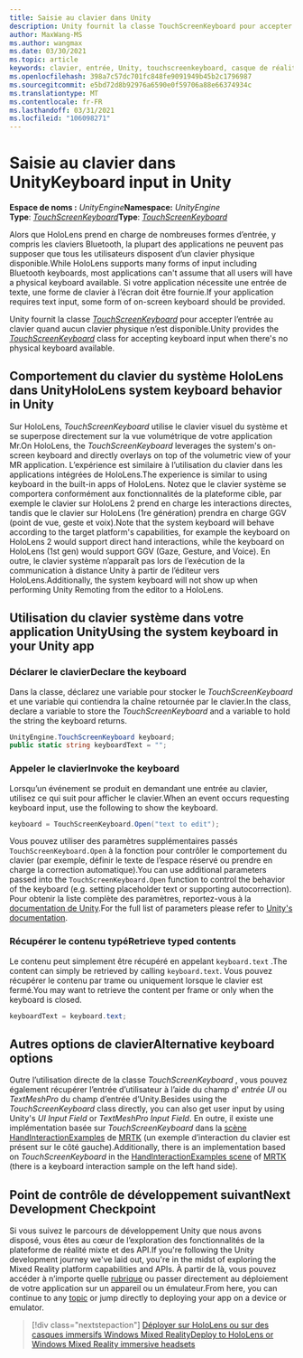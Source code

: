 ```yaml
---
title: Saisie au clavier dans Unity
description: Unity fournit la classe TouchScreenKeyboard pour accepter l’entrée au clavier quand aucun clavier physique n’est disponible.
author: MaxWang-MS
ms.author: wangmax
ms.date: 03/30/2021
ms.topic: article
keywords: clavier, entrée, Unity, touchscreenkeyboard, casque de réalité mixte, casque Windows Mixed Reality, casque de réalité virtuelle, HoloLens, HoloLens 2
ms.openlocfilehash: 398a7c57dc701fc848fe9091949b45b2c1796987
ms.sourcegitcommit: e5bd72d8b92976a6590e0f59706a88e66374934c
ms.translationtype: MT
ms.contentlocale: fr-FR
ms.lasthandoff: 03/31/2021
ms.locfileid: "106098271"
---
```

# <a name="keyboard-input-in-unity"></a><span data-ttu-id="b8f1a-104">Saisie au clavier dans Unity</span><span class="sxs-lookup"><span data-stu-id="b8f1a-104">Keyboard input in Unity</span></span>

<span data-ttu-id="b8f1a-105">**Espace de noms :** *UnityEngine*</span><span class="sxs-lookup"><span data-stu-id="b8f1a-105">**Namespace:** *UnityEngine*</span></span><br>
 <span data-ttu-id="b8f1a-106">**Type**: *[TouchScreenKeyboard](https://docs.unity3d.com/ScriptReference/TouchScreenKeyboard.html)*</span><span class="sxs-lookup"><span data-stu-id="b8f1a-106">**Type**: *[TouchScreenKeyboard](https://docs.unity3d.com/ScriptReference/TouchScreenKeyboard.html)*</span></span>

<span data-ttu-id="b8f1a-107">Alors que HoloLens prend en charge de nombreuses formes d’entrée, y compris les claviers Bluetooth, la plupart des applications ne peuvent pas supposer que tous les utilisateurs disposent d’un clavier physique disponible.</span><span class="sxs-lookup"><span data-stu-id="b8f1a-107">While HoloLens supports many forms of input including Bluetooth keyboards, most applications can't assume that all users will have a physical keyboard available.</span></span> <span data-ttu-id="b8f1a-108">Si votre application nécessite une entrée de texte, une forme de clavier à l’écran doit être fournie.</span><span class="sxs-lookup"><span data-stu-id="b8f1a-108">If your application requires text input, some form of on-screen keyboard should be provided.</span></span>

<span data-ttu-id="b8f1a-109">Unity fournit la classe *[TouchScreenKeyboard](https://docs.unity3d.com/ScriptReference/TouchScreenKeyboard.html)* pour accepter l’entrée au clavier quand aucun clavier physique n’est disponible.</span><span class="sxs-lookup"><span data-stu-id="b8f1a-109">Unity provides the *[TouchScreenKeyboard](https://docs.unity3d.com/ScriptReference/TouchScreenKeyboard.html)* class for accepting keyboard input when there's no physical keyboard available.</span></span>

## <a name="hololens-system-keyboard-behavior-in-unity"></a><span data-ttu-id="b8f1a-110">Comportement du clavier du système HoloLens dans Unity</span><span class="sxs-lookup"><span data-stu-id="b8f1a-110">HoloLens system keyboard behavior in Unity</span></span>

<span data-ttu-id="b8f1a-111">Sur HoloLens, *TouchScreenKeyboard* utilise le clavier visuel du système et se superpose directement sur la vue volumétrique de votre application Mr.</span><span class="sxs-lookup"><span data-stu-id="b8f1a-111">On HoloLens, the *TouchScreenKeyboard* leverages the system's on-screen keyboard and directly overlays on top of the volumetric view of your MR application.</span></span> <span data-ttu-id="b8f1a-112">L’expérience est similaire à l’utilisation du clavier dans les applications intégrées de HoloLens.</span><span class="sxs-lookup"><span data-stu-id="b8f1a-112">The experience is similar to using keyboard in the built-in apps of HoloLens.</span></span> <span data-ttu-id="b8f1a-113">Notez que le clavier système se comportera conformément aux fonctionnalités de la plateforme cible, par exemple le clavier sur HoloLens 2 prend en charge les interactions directes, tandis que le clavier sur HoloLens (1re génération) prendra en charge GGV (point de vue, geste et voix).</span><span class="sxs-lookup"><span data-stu-id="b8f1a-113">Note that the system keyboard will behave according to the target platform's capabilities, for example the keyboard on HoloLens 2 would support direct hand interactions, while the keyboard on HoloLens (1st gen) would support GGV (Gaze, Gesture, and Voice).</span></span> <span data-ttu-id="b8f1a-114">En outre, le clavier système n’apparaît pas lors de l’exécution de la communication à distance Unity à partir de l’éditeur vers HoloLens.</span><span class="sxs-lookup"><span data-stu-id="b8f1a-114">Additionally, the system keyboard will not show up when performing Unity Remoting from the editor to a HoloLens.</span></span>

## <a name="using-the-system-keyboard-in-your-unity-app"></a><span data-ttu-id="b8f1a-115">Utilisation du clavier système dans votre application Unity</span><span class="sxs-lookup"><span data-stu-id="b8f1a-115">Using the system keyboard in your Unity app</span></span>

### <a name="declare-the-keyboard"></a><span data-ttu-id="b8f1a-116">Déclarer le clavier</span><span class="sxs-lookup"><span data-stu-id="b8f1a-116">Declare the keyboard</span></span>

<span data-ttu-id="b8f1a-117">Dans la classe, déclarez une variable pour stocker le *TouchScreenKeyboard* et une variable qui contiendra la chaîne retournée par le clavier.</span><span class="sxs-lookup"><span data-stu-id="b8f1a-117">In the class, declare a variable to store the *TouchScreenKeyboard* and a variable to hold the string the keyboard returns.</span></span>

```cs
UnityEngine.TouchScreenKeyboard keyboard;
public static string keyboardText = "";
```

### <a name="invoke-the-keyboard"></a><span data-ttu-id="b8f1a-118">Appeler le clavier</span><span class="sxs-lookup"><span data-stu-id="b8f1a-118">Invoke the keyboard</span></span>

<span data-ttu-id="b8f1a-119">Lorsqu’un événement se produit en demandant une entrée au clavier, utilisez ce qui suit pour afficher le clavier.</span><span class="sxs-lookup"><span data-stu-id="b8f1a-119">When an event occurs requesting keyboard input, use the following to show the keyboard.</span></span>

```cs
keyboard = TouchScreenKeyboard.Open("text to edit");
```

<span data-ttu-id="b8f1a-120">Vous pouvez utiliser des paramètres supplémentaires passés `TouchScreenKeyboard.Open` à la fonction pour contrôler le comportement du clavier (par exemple, définir le texte de l’espace réservé ou prendre en charge la correction automatique).</span><span class="sxs-lookup"><span data-stu-id="b8f1a-120">You can use additional parameters passed into the `TouchScreenKeyboard.Open` function to control the behavior of the keyboard (e.g. setting placeholder text or supporting autocorrection).</span></span> <span data-ttu-id="b8f1a-121">Pour obtenir la liste complète des paramètres, reportez-vous à la [documentation de Unity](https://docs.unity3d.com/ScriptReference/TouchScreenKeyboard.Open.html).</span><span class="sxs-lookup"><span data-stu-id="b8f1a-121">For the full list of parameters please refer to [Unity's documentation](https://docs.unity3d.com/ScriptReference/TouchScreenKeyboard.Open.html).</span></span>

### <a name="retrieve-typed-contents"></a><span data-ttu-id="b8f1a-122">Récupérer le contenu typé</span><span class="sxs-lookup"><span data-stu-id="b8f1a-122">Retrieve typed contents</span></span>

<span data-ttu-id="b8f1a-123">Le contenu peut simplement être récupéré en appelant `keyboard.text` .</span><span class="sxs-lookup"><span data-stu-id="b8f1a-123">The content can simply be retrieved by calling `keyboard.text`.</span></span> <span data-ttu-id="b8f1a-124">Vous pouvez récupérer le contenu par trame ou uniquement lorsque le clavier est fermé.</span><span class="sxs-lookup"><span data-stu-id="b8f1a-124">You may want to retrieve the content per frame or only when the keyboard is closed.</span></span>

```cs
keyboardText = keyboard.text;
```

## <a name="alternative-keyboard-options"></a><span data-ttu-id="b8f1a-125">Autres options de clavier</span><span class="sxs-lookup"><span data-stu-id="b8f1a-125">Alternative keyboard options</span></span>

<span data-ttu-id="b8f1a-126">Outre l’utilisation directe de la classe *TouchScreenKeyboard* , vous pouvez également récupérer l’entrée d’utilisateur à l’aide du champ d' *entrée UI* ou *TextMeshPro* du champ d’entrée d’Unity.</span><span class="sxs-lookup"><span data-stu-id="b8f1a-126">Besides using the *TouchScreenKeyboard* class directly, you can also get user input by using Unity's *UI Input Field* or *TextMeshPro Input Field*.</span></span> <span data-ttu-id="b8f1a-127">En outre, il existe une implémentation basée sur *TouchScreenKeyboard* dans la [scène HandInteractionExamples](/windows/mixed-reality/mrtk-unity/features/example-scenes/hand-interaction-examples) de [MRTK](/windows/mixed-reality/mrtk-unity) (un exemple d’interaction du clavier est présent sur le côté gauche).</span><span class="sxs-lookup"><span data-stu-id="b8f1a-127">Additionally, there is an implementation based on *TouchScreenKeyboard* in the [HandInteractionExamples scene](/windows/mixed-reality/mrtk-unity/features/example-scenes/hand-interaction-examples) of [MRTK](/windows/mixed-reality/mrtk-unity) (there is a keyboard interaction sample on the left hand side).</span></span>

## <a name="next-development-checkpoint"></a><span data-ttu-id="b8f1a-128">Point de contrôle de développement suivant</span><span class="sxs-lookup"><span data-stu-id="b8f1a-128">Next Development Checkpoint</span></span>

<span data-ttu-id="b8f1a-129">Si vous suivez le parcours de développement Unity que nous avons disposé, vous êtes au cœur de l’exploration des fonctionnalités de la plateforme de réalité mixte et des API.</span><span class="sxs-lookup"><span data-stu-id="b8f1a-129">If you're following the Unity development journey we've laid out, you're in the midst of exploring the Mixed Reality platform capabilities and APIs.</span></span> <span data-ttu-id="b8f1a-130">À partir de là, vous pouvez accéder à n’importe quelle [rubrique](unity-development-overview.md#3-advanced-features) ou passer directement au déploiement de votre application sur un appareil ou un émulateur.</span><span class="sxs-lookup"><span data-stu-id="b8f1a-130">From here, you can continue to any [topic](unity-development-overview.md#3-advanced-features) or jump directly to deploying your app on a device or emulator.</span></span>

> [!div class="nextstepaction"]
> [<span data-ttu-id="b8f1a-131">Déployer sur HoloLens ou sur des casques immersifs Windows Mixed Reality</span><span class="sxs-lookup"><span data-stu-id="b8f1a-131">Deploy to HoloLens or Windows Mixed Reality immersive headsets</span></span>](../platform-capabilities-and-apis/using-visual-studio.md)
